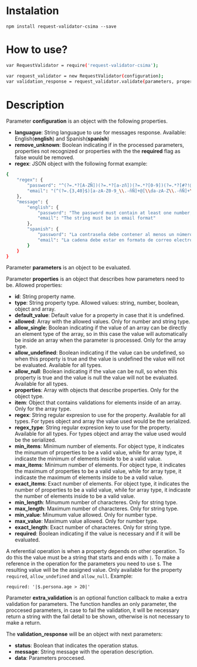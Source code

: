 # Instalation

`npm install request-validator-csima --save`

# How to use?

```sh
var RequestValidator = require('request-validator-csima');

var request_validator = new RequestValidator(configuration);
var validation_response = request_validator.validate(parameters, properties, extra_validation);
```

# Description

Parameter **configuration** is an object with the following properties.

* **languague**: String languague to use for messages response.  Available: English(**english**) and Spanish(**spanish**)
* **remove_unknown**: Boolean indicating if in the processed parameters, properties not recognized or properties with the the **required** flag as false would be removed.
* **regex**: JSON object with the following format example:

```sh
{
    "regex": {
        "password": "^(?=.*?[A-ZÑ])(?=.*?[a-zñ])(?=.*?[0-9])(?=.*?[#?!@$%^&*-]).{8,40}$",
        "email": "(^(?=.{3,40}$)[a-zA-Z0-9_\\.-ñÑ]+@[\\da-zA-Z\\.-ñÑ]+\\.[\\da-zA-Z\\.-ñÑ]+$)"
    },
    "message": {
        "english": {
            "password": "The password must contain at least one number, one uppercase letter...",
            "email": "The string must be in email format"
        },
        "spanish": {
            "password": "La contraseña debe contener al menos un número, una letra minúscula...",
            "email": "La cadena debe estar en formato de correo electrónico",
        }
    }
}
```

Parameter **parameters** is an object to be evaluated.

Parameter **properties** is an object that describes how parameters need to be.  Allowed properties:

* **id**: String property name.
* **type**: String property type.  Allowed values: string, number, boolean, object and array.
* **default_value**: Default value for a property in case that it is undefined.
* **allowed**: Array with the allowed values.  Only for number and string type.
* **allow_single**: Boolean indicating if the value of an array can be directly an element type of the array, so in this case the value will automatically be inside an array when the parameter is processed.  Only for the array type.
* **allow_undefined**: Boolean indicating if the value can be undefined, so when this property is true and the value is undefined the value will not be evaluated.  Available for all types.
* **allow_null**: Boolean indicating if the value can be null, so when this property is true and the value is null the value will not be evaluated.  Available for all types.
* **properties**: Array with objects that describe properties.  Only for the object type.
* **item**: Object that contains validations for elements inside of an array.  Only for the array type.
* **regex**: String regular expresion to use for the property.  Available for all types.  For types object and array the value used would be the serialized.
* **regex_type**: String regular expresion key to use for the property.  Available for all types.  For types object and array the value used would be the serialized.
* **min_items**: Minimum number of elements.  For object type, it indicates the minumum of properties to be a valid value, while for array type, it indicaste the minimum of elements inside to be a valid value.
* **max_items**: Minimum number of elements.  For object type, it indicates the maximum of properties to be a valid value, while for array type, it indicaste the maximum of elements inside to be a valid value.
* **exact_items**: Exact number of elements.  For object type, it indicates the number of properties to be a valid value, while for array type, it indicaste the number of elements inside to be a valid value.
* **min_length**: Minumum number of characteres.  Only for string type.
* **max_length**: Maximum number of characteres.  Only for string type.
* **min_value**: Minumum value allowed.  Only for number type.
* **max_value**: Maximum value allowed.  Only for number type.
* **exact_length**: Exact number of characteres.  Only for string type.
* **required**: Boolean indicating if the value is necessary and if it will be evaluated.

A referential operation is when a property depends on other operation.  To do this the value must be a string that starts and ends with `|`.  To make a reference in the operation for the parameters you need to use `$`.  The resulting value will be the assigned value.  Only available for the property `required`, `allow_undefined` and `allow_null`.  Example:

`required: '|$.persona.age > 20|'`

Parameter **extra_validation** is an optional function callback to make a extra validation for parameters.  The function handles an only parameter, the proccesed parameters, in case to fail the validation, it will be necessary return a string with the fail detail to be shown, otherwise is not necessary to make a return.

The **validation_response** will be an object with next parameters:

* **status**: Boolean that indicates the operation status.
* **message**: String message with the operation description.
* **data**: Parameters proccesed.